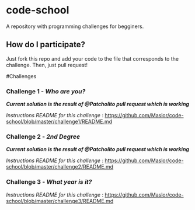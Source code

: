 # code-school
A repository with programming challenges for begginers.

## How do I participate?
  Just fork this repo and add your code to the file that corresponds to the challenge. Then, just pull request!

#Challenges

### Challenge 1 - *Who are you?*

***Current solution is the result of @Patcholito pull request which is working***

*Instructions README for this challenge* : https://github.com/Maslor/code-school/blob/master/challenge1/README.md

### Challenge 2 - *2nd Degree*

***Current solution is the result of @Patcholito pull request which is working***

*Instructions README for this challenge* : https://github.com/Maslor/code-school/blob/master/challenge2/README.md

### Challenge 3 - *What year is it?*

*Instructions README for this challenge* : https://github.com/Maslor/code-school/blob/master/challenge3/README.md
